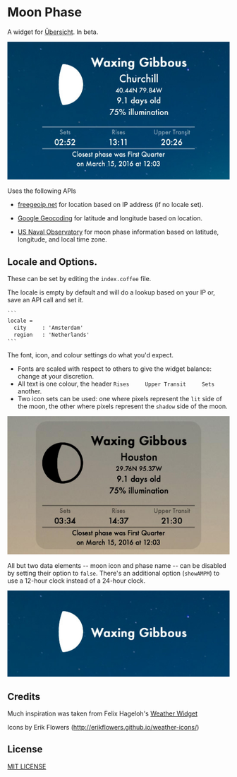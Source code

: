 # Moon Phase
A widget for [Übersicht](http://tracesof.net/uebersicht/).  In beta.

![Lit moon](lit-moon.jpg)

Uses the following APIs
* [freegeoip.net](http://freegeoip.net)
  for location based on IP address (if no locale set).

* [Google Geocoding](https://developers.google.com/maps/documentation/geocoding/intro)
  for latitude and longitude based on location.

* [US Naval Observatory](http://www.usno.navy.mil/USNO/astronomical-applications)
  for moon phase information based on latitude, longitude, and local time zone.

## Locale and Options.
These can be set by editing the `index.coffee` file.

The locale is empty by default and will do a lookup based on your IP or, save an API call and set it.

    ```
    locale =
      city     : 'Amsterdam'
      region   : 'Netherlands'
    ```

The font, icon, and colour settings do what you'd expect.
* Fonts are scaled with respect to others to give the widget balance: change at your discretion.
* All text is one colour, the header `Rises     Upper Transit     Sets` another.
* Two icon sets can be used: one where pixels represent the `lit` side of the moon, the other where
pixels represent the `shadow` side of the moon.

![Shadow moon](shadow-moon.jpg)

All but two data elements -- moon icon and phase name -- can be disabled by setting their option to
`false`. There's an additional option (`showAMPM`) to use a 12-hour clock instead of a 24-hour clock.

![Minimalist](minimalist.jpg)

## Credits
Much inspiration was taken from Felix Hageloh's [Weather Widget](http://github.com/felixhageloh/weather-widget)

Icons by Erik Flowers (http://erikflowers.github.io/weather-icons/)

## License
[MIT LICENSE](https://github.com/joecreighton/moon-phase/blob/master/LICENSE)
